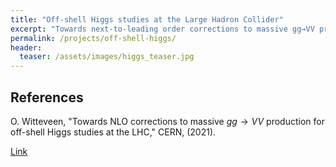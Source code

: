 ```yaml
---
title: "Off-shell Higgs studies at the Large Hadron Collider"
excerpt: "Towards next-to-leading order corrections to massive gg→VV production."
permalink: /projects/off-shell-higgs/
header:
  teaser: /assets/images/higgs_teaser.jpg
---
```


<script
  src="https://cdn.mathjax.org/mathjax/latest/MathJax.js?config=TeX-AMS-MML_HTMLorMML"
  type="text/javascript">
</script>

## References

O. Witteveen, "Towards NLO corrections to massive $gg \rightarrow VV$ production for off-shell Higgs studies at the LHC," CERN, (2021).

[Link](https://cds.cern.ch/record/2788557?ln=en)